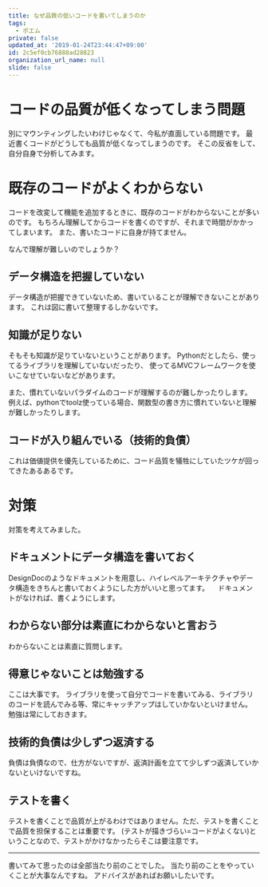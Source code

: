 ```yaml
---
title: なぜ品質の低いコードを書いてしまうのか
tags:
  - ポエム
private: false
updated_at: '2019-01-24T23:44:47+09:00'
id: 2c5ef0cb76888ad28823
organization_url_name: null
slide: false
---
```

# コードの品質が低くなってしまう問題

別にマウンティングしたいわけじゃなくて、今私が直面している問題です。
最近書くコードがどうしても品質が低くなってしまうのです。
そこの反省をして、自分自身で分析してみます。


# 既存のコードがよくわからない

コードを改変して機能を追加するときに、既存のコードがわからないことが多いのです。
もちろん理解してからコードを書くのですが、それまで時間がかかってしまいます。
また、書いたコードに自身が持てません。

なんで理解が難しいのでしょうか？

## データ構造を把握していない

データ構造が把握できていないため、書いていることが理解できないことがあります。
これは図に書いて整理するしかないです。

## 知識が足りない

そもそも知識が足りていないということがあります。
Pythonだとしたら、使ってるライブラリを理解していないだったり、
使ってるMVCフレームワークを使いこなせていないなどがあります。

また、慣れていないパラダイムのコードが理解するのが難しかったりします。
例えば、pythonでtoolz使っている場合、関数型の書き方に慣れていないと理解が難しかったりします。

## コードが入り組んでいる（技術的負債）

これは価値提供を優先しているために、コード品質を犠牲にしていたツケが回ってきたあるあるです。


# 対策

対策を考えてみました。

## ドキュメントにデータ構造を書いておく

DesignDocのようなドキュメントを用意し、ハイレベルアーキテクチャやデータ構造をきちんと書いておくようにした方がいいと思ってます。
　ドキュメントがなければ、書くようにします。

## わからない部分は素直にわからないと言おう

わからないことは素直に質問します。

## 得意じゃないことは勉強する

ここは大事です。
ライブラリを使って自分でコードを書いてみる、ライブラリのコードを読んでみる等、常にキャッチアップはしていかないといけません。
勉強は常にしておきます。

## 技術的負債は少しずつ返済する
負債は負債なので、仕方がないですが、返済計画を立てて少しずつ返済していかないといけないですね。

## テストを書く
テストを書くことで品質が上がるわけではありません。ただ、テストを書くことで品質を担保することは重要です。
(テストが描きづらい=コードがよくない)ということなので、テストがかけなかったらそこは要注意です。

---

書いてみて思ったのは全部当たり前のことでした。
当たり前のことをやっていくことが大事なんですね。
アドバイスがあればお願いしたいです。




